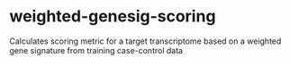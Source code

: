 # weighted-genesig-scoring
Calculates scoring metric for a target transcriptome based on a weighted gene signature from training case-control data
